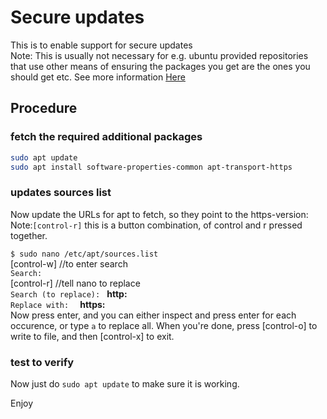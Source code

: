 # Secure updates
This is to enable support for secure updates\
Note: This is usually not necessary for e.g. ubuntu provided repositories that use other means of ensuring the packages you get are the ones you should get etc. See more information [Here](https://askubuntu.com/questions/352952/are-repository-lists-secure-is-there-an-https-version)

## Procedure

### fetch the required additional packages

```bash
sudo apt update
sudo apt install software-properties-common apt-transport-https
```

### updates sources list

Now update the URLs for apt to fetch, so they point to the https-version:
Note:```[control-r]``` this is a button combination, of control and r pressed together.

```$ sudo nano /etc/apt/sources.list```\
[control-w] //to enter search\
```Search:  ```\
[control-r] //tell nano to replace\
```Search (to replace): ``` **http:**\
```Replace with:  ``` **https:**\
Now press enter, and you can either inspect and press enter for each occurence, or type ```a``` to replace all.
When you're done, press [control-o] to write to file, and then [control-x] to exit.

### test to verify

Now just do ```sudo apt update``` to make sure it is working.

Enjoy
